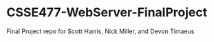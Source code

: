 # CSSE477-WebServer-FinalProject
Final Project repo for Scott Harris, Nick Miller, and Devon Timaeus

